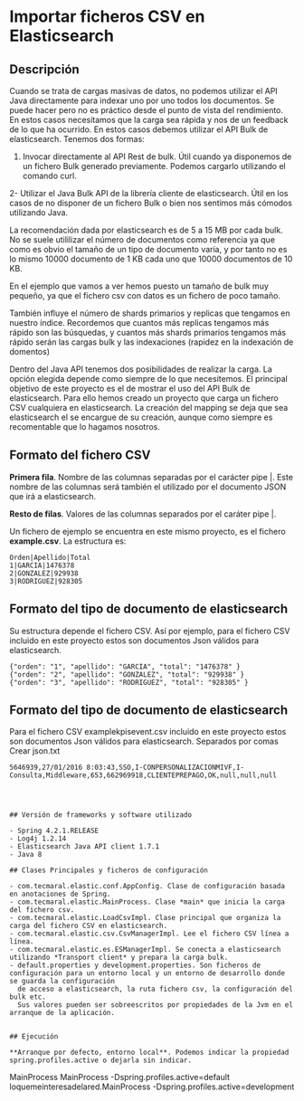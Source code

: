 # Importar ficheros CSV en Elasticsearch

## Descripción

Cuando se trata de cargas masivas de datos, no podemos utilizar el API Java directamente para indexar uno por uno todos los documentos. 
Se puede hacer pero no es práctico desde el punto de vista del rendimiento. 
En estos casos necesitamos que la carga sea rápida y nos de un feedback de lo que ha ocurrido.
En estos casos debemos utilizar el API Bulk de elasticsearch. Tenemos dos formas:

1. Invocar directamente al API Rest de bulk. Útil cuando ya disponemos de un fichero Bulk generado previamente.
   Podemos cargarlo utilizando el comando curl.
 
2- Utilizar el Java Bulk API de la librería cliente de elasticsearch.
   Útil en los casos de no disponer de un fichero Bulk o bien nos sentimos más cómodos utilizando Java.
 
La recomendación dada por elasticsearch es de 5 a 15 MB por cada bulk. 
No se suele utililizar el número de documentos como referencia ya que como es obvio el tamaño de un tipo de documento varia, 
y por tanto no es lo mismo 10000 documento de 1 KB cada uno que 10000 documentos de 10 KB.

En el ejemplo que vamos a ver hemos puesto un tamaño de bulk muy pequeño, ya que el fichero csv con datos es un fichero de poco tamaño.

También influye el número de shards primarios y replicas que tengamos en nuestro índice. Recordemos que cuantos más replicas tengamos más rápido son las búsquedas, 
y cuantos más shards primarios tengamos más rápido serán las cargas bulk y las indexaciones (rapidez en la indexación de domentos)

Dentro del Java API tenemos dos posibilidades de realizar la carga. La opción elegida depende como siempre de lo que necesitemos. 
El principal objetivo de este proyecto es el de mostrar el uso del API Bulk de elasticsearch. 
Para ello hemos creado un proyecto que carga un fichero CSV cualquiera en elasticsearch. 
La creación del mapping se deja que sea elasticsearch el se encargue de su creación,
 aunque como siempre es recomentable que lo hagamos nosotros. 


## Formato del fichero CSV  

**Primera fila**. Nombre de las columnas separadas por el carácter pipe |. 
Este nombre de las columnas será también el utilizado por el documento JSON  que irá a elasticsearch.

**Resto de filas**. Valores de las columnas separados por el caráter pipe |.

Un fichero de ejemplo se encuentra en este mismo proyecto, es el fichero **example.csv**. La estructura es:

~~~~
Orden|Apellido|Total
1|GARCIA|1476378
2|GONZALEZ|929938
3|RODRIGUEZ|928305
~~~~
## Formato del tipo de documento de elasticsearch

Su estructura depende el fichero CSV. Así por ejemplo, para el fichero CSV incluido en este proyecto estos son documentos Json válidos para elasticsearch.

~~~~
{"orden": "1", "apellido": "GARCIA", "total": "1476378" }
{"orden": "2", "apellido": "GONZALEZ", "total": "929938" }
{"orden": "3", "apellido": "RODRIGUEZ", "total": "928305" }
~~~~

## Formato del tipo de documento de elasticsearch

Para el fichero CSV examplekpisevent.csv incluido en este proyecto  estos son documentos Json válidos para elasticsearch.
Separados por comas
Crear json.txt
~~~~
5646939,27/01/2016 8:03:43,SSO,I-CONPERSONALIZACIONMIVF,I-Consulta,Middleware,653,662969918,CLIENTEPREPAGO,OK,null,null,null




## Versión de frameworks y software utilizado

- Spring 4.2.1.RELEASE
- Log4j 1.2.14
- Elasticsearch Java API client 1.7.1
- Java 8

## Clases Principales y ficheros de configuración

- com.tecmaral.elastic.conf.AppConfig. Clase de configuración basada en anotaciones de Spring.
- com.tecmaral.elastic.MainProcess. Clase *main* que inicia la carga del fichero csv.
- com.tecmaral.elastic.LoadCsvImpl. Clase principal que organiza la carga del fichero CSV en elasticsearch.
- com.tecmaral.elastic.csv.CsvManagerImpl. Lee el fichero CSV línea a línea.
- com.tecmaral.elastic.es.ESManagerImpl. Se conecta a elasticsearch utilizando *Transport client* y prepara la carga bulk.
- default.properties y development.properties. Son ficheros de configuración para un entorno local y un entorno de desarrollo donde se guarda la configuración
  de acceso a elasticsearch, la ruta fichero csv, la configuración del bulk etc. 
  Sus valores pueden ser sobreescritos por propiedades de la Jvm en el arranque de la aplicación.


## Ejecución 

**Arranque por defecto, entorno local**. Podemos indicar la propiedad spring.profiles.active o dejarla sin indicar. 

~~~~
MainProcess
MainProcess -Dspring.profiles.active=default
loquemeinteresadelared.MainProcess -Dspring.profiles.active=development 

